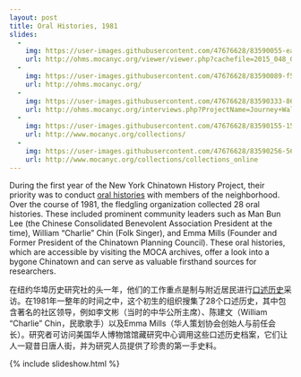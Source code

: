 ```yaml
---
layout: post
title: Oral Histories, 1981 
slides:
  -
    img: https://user-images.githubusercontent.com/47676628/83590055-ea80c480-a522-11ea-954e-42deda254175.jpg
    url: http://ohms.mocanyc.org/viewer/viewer.php?cachefile=2015_048_001_1530026191.xml
  -
    img: https://user-images.githubusercontent.com/47676628/83590089-f53b5980-a522-11ea-8863-abfed83195ac.jpg
    url: http://ohms.mocanyc.org/
  -
    img: https://user-images.githubusercontent.com/47676628/83590333-86aacb80-a523-11ea-8e07-6b5071e1142a.jpg
    url: http://ohms.mocanyc.org/interviews.php?ProjectName=Journey+Wall
  -
    img: https://user-images.githubusercontent.com/47676628/83590155-156b1880-a523-11ea-995a-94ca192eee63.jpg
    url: http://www.mocanyc.org/collections/
  -
    img: https://user-images.githubusercontent.com/47676628/83590256-56fbc380-a523-11ea-8568-3066f4a771db.jpg
    url: http://www.mocanyc.org/collections/collections_online 
---
```


During the first year of the New York Chinatown History Project, their priority was to conduct [oral histories](http://ohms.mocanyc.org/) with members of the neighborhood.  Over the course of 1981, the fledgling organization collected 28 oral histories. These included prominent community leaders such as Man Bun Lee (the Chinese Consolidated Benevolent Association President at the time), William “Charlie” Chin (Folk Singer), and Emma Mills (Founder and Former President of the Chinatown Planning Council). These oral histories, which are accessible by visiting the MOCA archives, offer a look into a bygone Chinatown and can serve as valuable firsthand sources for researchers.  

在纽约华埠历史研究社的头一年，他们的工作重点是制与附近居民进行[口述历史](http://ohms.mocanyc.org/)采访。在1981年一整年的时间之中，这个初生的组织搜集了28个口述历史，其中包含著名的社区领导，例如李文彬（当时的中华公所主席）、陈建文（William “Charlie” Chin，民歌歌手）以及Emma Mills（华人策划协会创始人与前任会长）。研究者可访问美国华人博物馆馆藏研究中心调用这些口述历史档案，它们让人一窥昔日唐人街，并为研究人员提供了珍贵的第一手史料。

{% include slideshow.html %}
